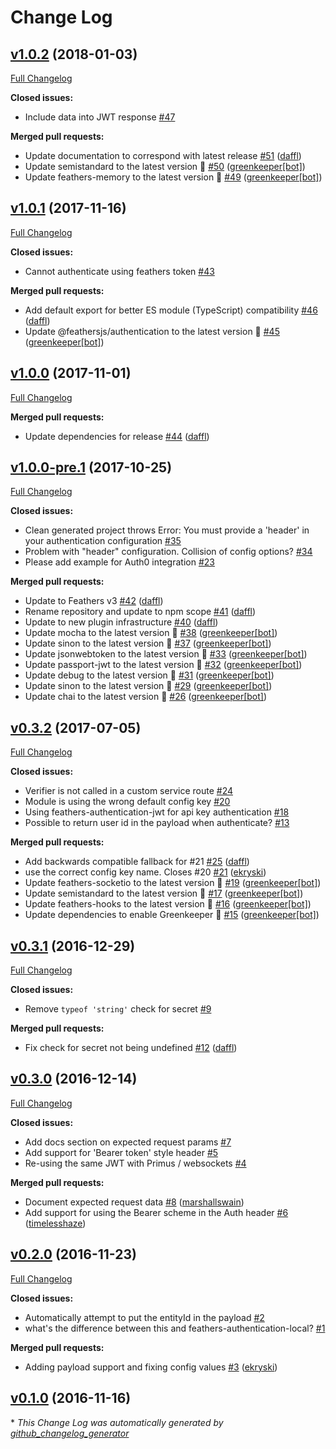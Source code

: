 # Change Log

## [v1.0.2](https://github.com/feathersjs/authentication-jwt/tree/v1.0.2) (2018-01-03)
[Full Changelog](https://github.com/feathersjs/authentication-jwt/compare/v1.0.1...v1.0.2)

**Closed issues:**

- Include data into JWT response [\#47](https://github.com/feathersjs/authentication-jwt/issues/47)

**Merged pull requests:**

- Update documentation to correspond with latest release [\#51](https://github.com/feathersjs/authentication-jwt/pull/51) ([daffl](https://github.com/daffl))
- Update semistandard to the latest version 🚀 [\#50](https://github.com/feathersjs/authentication-jwt/pull/50) ([greenkeeper[bot]](https://github.com/apps/greenkeeper))
- Update feathers-memory to the latest version 🚀 [\#49](https://github.com/feathersjs/authentication-jwt/pull/49) ([greenkeeper[bot]](https://github.com/apps/greenkeeper))

## [v1.0.1](https://github.com/feathersjs/authentication-jwt/tree/v1.0.1) (2017-11-16)
[Full Changelog](https://github.com/feathersjs/authentication-jwt/compare/v1.0.0...v1.0.1)

**Closed issues:**

- Cannot authenticate using feathers token [\#43](https://github.com/feathersjs/authentication-jwt/issues/43)

**Merged pull requests:**

- Add default export for better ES module \(TypeScript\) compatibility [\#46](https://github.com/feathersjs/authentication-jwt/pull/46) ([daffl](https://github.com/daffl))
- Update @feathersjs/authentication to the latest version 🚀 [\#45](https://github.com/feathersjs/authentication-jwt/pull/45) ([greenkeeper[bot]](https://github.com/apps/greenkeeper))

## [v1.0.0](https://github.com/feathersjs/authentication-jwt/tree/v1.0.0) (2017-11-01)
[Full Changelog](https://github.com/feathersjs/authentication-jwt/compare/v1.0.0-pre.1...v1.0.0)

**Merged pull requests:**

- Update dependencies for release [\#44](https://github.com/feathersjs/authentication-jwt/pull/44) ([daffl](https://github.com/daffl))

## [v1.0.0-pre.1](https://github.com/feathersjs/authentication-jwt/tree/v1.0.0-pre.1) (2017-10-25)
[Full Changelog](https://github.com/feathersjs/authentication-jwt/compare/v0.3.2...v1.0.0-pre.1)

**Closed issues:**

- Clean generated project throws Error: You must provide a 'header' in your authentication configuration  [\#35](https://github.com/feathersjs/authentication-jwt/issues/35)
- Problem with "header" configuration. Collision of config options? [\#34](https://github.com/feathersjs/authentication-jwt/issues/34)
- Please add example for Auth0 integration [\#23](https://github.com/feathersjs/authentication-jwt/issues/23)

**Merged pull requests:**

- Update to Feathers v3 [\#42](https://github.com/feathersjs/authentication-jwt/pull/42) ([daffl](https://github.com/daffl))
- Rename repository and update to npm scope [\#41](https://github.com/feathersjs/authentication-jwt/pull/41) ([daffl](https://github.com/daffl))
- Update to new plugin infrastructure [\#40](https://github.com/feathersjs/authentication-jwt/pull/40) ([daffl](https://github.com/daffl))
- Update mocha to the latest version 🚀 [\#38](https://github.com/feathersjs/authentication-jwt/pull/38) ([greenkeeper[bot]](https://github.com/apps/greenkeeper))
- Update sinon to the latest version 🚀 [\#37](https://github.com/feathersjs/authentication-jwt/pull/37) ([greenkeeper[bot]](https://github.com/apps/greenkeeper))
- Update jsonwebtoken to the latest version 🚀 [\#33](https://github.com/feathersjs/authentication-jwt/pull/33) ([greenkeeper[bot]](https://github.com/apps/greenkeeper))
- Update passport-jwt to the latest version 🚀 [\#32](https://github.com/feathersjs/authentication-jwt/pull/32) ([greenkeeper[bot]](https://github.com/apps/greenkeeper))
- Update debug to the latest version 🚀 [\#31](https://github.com/feathersjs/authentication-jwt/pull/31) ([greenkeeper[bot]](https://github.com/apps/greenkeeper))
- Update sinon to the latest version 🚀 [\#29](https://github.com/feathersjs/authentication-jwt/pull/29) ([greenkeeper[bot]](https://github.com/apps/greenkeeper))
- Update chai to the latest version 🚀 [\#26](https://github.com/feathersjs/authentication-jwt/pull/26) ([greenkeeper[bot]](https://github.com/apps/greenkeeper))

## [v0.3.2](https://github.com/feathersjs/authentication-jwt/tree/v0.3.2) (2017-07-05)
[Full Changelog](https://github.com/feathersjs/authentication-jwt/compare/v0.3.1...v0.3.2)

**Closed issues:**

- Verifier is not called in a custom service route [\#24](https://github.com/feathersjs/authentication-jwt/issues/24)
- Module is using the wrong default config key [\#20](https://github.com/feathersjs/authentication-jwt/issues/20)
- Using feathers-authentication-jwt for api key authentication [\#18](https://github.com/feathersjs/authentication-jwt/issues/18)
- Possible to return user id in the payload when authenticate? [\#13](https://github.com/feathersjs/authentication-jwt/issues/13)

**Merged pull requests:**

- Add backwards compatible fallback for \#21 [\#25](https://github.com/feathersjs/authentication-jwt/pull/25) ([daffl](https://github.com/daffl))
- use the correct config key name. Closes \#20 [\#21](https://github.com/feathersjs/authentication-jwt/pull/21) ([ekryski](https://github.com/ekryski))
- Update feathers-socketio to the latest version 🚀 [\#19](https://github.com/feathersjs/authentication-jwt/pull/19) ([greenkeeper[bot]](https://github.com/apps/greenkeeper))
- Update semistandard to the latest version 🚀 [\#17](https://github.com/feathersjs/authentication-jwt/pull/17) ([greenkeeper[bot]](https://github.com/apps/greenkeeper))
- Update feathers-hooks to the latest version 🚀 [\#16](https://github.com/feathersjs/authentication-jwt/pull/16) ([greenkeeper[bot]](https://github.com/apps/greenkeeper))
- Update dependencies to enable Greenkeeper 🌴 [\#15](https://github.com/feathersjs/authentication-jwt/pull/15) ([greenkeeper[bot]](https://github.com/apps/greenkeeper))

## [v0.3.1](https://github.com/feathersjs/authentication-jwt/tree/v0.3.1) (2016-12-29)
[Full Changelog](https://github.com/feathersjs/authentication-jwt/compare/v0.3.0...v0.3.1)

**Closed issues:**

- Remove `typeof 'string'` check for secret [\#9](https://github.com/feathersjs/authentication-jwt/issues/9)

**Merged pull requests:**

- Fix check for secret not being undefined [\#12](https://github.com/feathersjs/authentication-jwt/pull/12) ([daffl](https://github.com/daffl))

## [v0.3.0](https://github.com/feathersjs/authentication-jwt/tree/v0.3.0) (2016-12-14)
[Full Changelog](https://github.com/feathersjs/authentication-jwt/compare/v0.2.0...v0.3.0)

**Closed issues:**

- Add docs section on expected request params [\#7](https://github.com/feathersjs/authentication-jwt/issues/7)
- Add support for 'Bearer token' style header [\#5](https://github.com/feathersjs/authentication-jwt/issues/5)
- Re-using the same JWT with Primus / websockets [\#4](https://github.com/feathersjs/authentication-jwt/issues/4)

**Merged pull requests:**

- Document expected request data [\#8](https://github.com/feathersjs/authentication-jwt/pull/8) ([marshallswain](https://github.com/marshallswain))
- Add support for using the Bearer scheme in the Auth header [\#6](https://github.com/feathersjs/authentication-jwt/pull/6) ([timelesshaze](https://github.com/timelesshaze))

## [v0.2.0](https://github.com/feathersjs/authentication-jwt/tree/v0.2.0) (2016-11-23)
[Full Changelog](https://github.com/feathersjs/authentication-jwt/compare/v0.1.0...v0.2.0)

**Closed issues:**

- Automatically attempt to put the entityId in the payload [\#2](https://github.com/feathersjs/authentication-jwt/issues/2)
- what's the difference between this and feathers-authentication-local? [\#1](https://github.com/feathersjs/authentication-jwt/issues/1)

**Merged pull requests:**

- Adding payload support and fixing config values [\#3](https://github.com/feathersjs/authentication-jwt/pull/3) ([ekryski](https://github.com/ekryski))

## [v0.1.0](https://github.com/feathersjs/authentication-jwt/tree/v0.1.0) (2016-11-16)


\* *This Change Log was automatically generated by [github_changelog_generator](https://github.com/skywinder/Github-Changelog-Generator)*